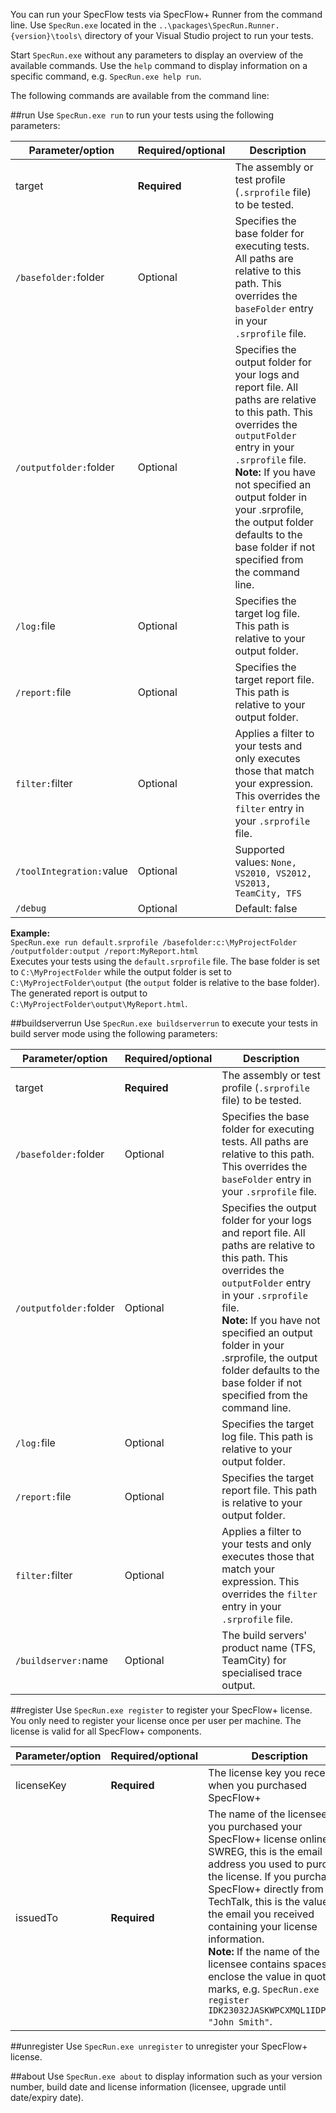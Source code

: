 You can run your SpecFlow tests via SpecFlow+ Runner from the command line. Use `SpecRun.exe` located in the `..\packages\SpecRun.Runner.{version}\tools\` directory of your Visual Studio project to run your tests.

Start `SpecRun.exe` without any parameters to display an overview of the available commands. Use the `help` command to display information on a specific command, e.g. `SpecRun.exe help run`.

The following commands are available from the command line:

##run
Use `SpecRun.exe run` to run your tests using the following parameters:

|Parameter/option       |Required/optional|Description|
|-----------------------|-----------------|-----------|
|target                 |**Required**     |The assembly or test profile (`.srprofile` file) to be tested.|
|`/basefolder:`folder   |Optional         |Specifies the base folder for executing tests. All paths are relative to this path. This overrides the `baseFolder` entry in your `.srprofile` file.|
|`/outputfolder:`folder |Optional         |Specifies the output folder for your logs and report file. All paths are relative to this path. This overrides the `outputFolder` entry in your `.srprofile` file.<br>**Note:** If you have not specified an output folder in your .srprofile, the output folder defaults to the base folder if not specified from the command line.|
|`/log:`file            |Optional         |Specifies the target log file. This path is relative to your output folder.|
|`/report:`file         |Optional         |Specifies the target report file. This path is relative to your output folder.|
|`filter:`filter        |Optional         |Applies a filter to your tests and only executes those that match your expression. This overrides the `filter` entry in your `.srprofile` file.|
|`/toolIntegration:`value|Optional        |Supported values: `None, VS2010, VS2012, VS2013, TeamCity, TFS`|
|`/debug`                |Optional        |Default: false |

**Example:**  
`SpecRun.exe run default.srprofile /basefolder:c:\MyProjectFolder /outputfolder:output /report:MyReport.html`  
Executes your tests using the `default.srprofile` file. The base folder is set to `C:\MyProjectFolder` while the output folder is set to `C:\MyProjectFolder\output` (the `output` folder is relative to the base folder). The generated report is output to `C:\MyProjectFolder\output\MyReport.html`.

##buildserverrun
Use `SpecRun.exe buildserverrun` to execute your tests in build server mode using the following parameters:

|Parameter/option       |Required/optional|Description|
|-----------------------|-----------------|-----------|
|target                 |**Required**     |The assembly or test profile (`.srprofile` file) to be tested.|
|`/basefolder:`folder   |Optional         |Specifies the base folder for executing tests. All paths are relative to this path. This overrides the `baseFolder` entry in your `.srprofile` file.|
|`/outputfolder:`folder |Optional         |Specifies the output folder for your logs and report file. All paths are relative to this path. This overrides the `outputFolder` entry in your `.srprofile` file.<br>**Note:** If you have not specified an output folder in your .srprofile, the output folder defaults to the base folder if not specified from the command line.|
|`/log:`file            |Optional         |Specifies the target log file. This path is relative to your output folder.|
|`/report:`file         |Optional         |Specifies the target report file. This path is relative to your output folder.|
|`filter:`filter        |Optional         |Applies a filter to your tests and only executes those that match your expression. This overrides the `filter` entry in your `.srprofile` file.|
|`/buildserver:`name     |Optional         |The build servers' product name (TFS, TeamCity) for specialised trace output.|

##register
Use `SpecRun.exe register` to register your SpecFlow+ license. You only need to register your license once per user per machine. The license is valid for all SpecFlow+ components.

|Parameter/option       |Required/optional|Description|
|-----------------------|-----------------|-----------|
|licenseKey             |**Required**     |The license key you received when you purchased SpecFlow+|
|issuedTo               |**Required**     |The name of the licensee. If you purchased your SpecFlow+ license online via SWREG, this is the email address you used to purchase the license. If you purchased SpecFlow+ directly from TechTalk, this is the value in the email you received containing your license information.<br>**Note:** If the name of the licensee contains spaces, enclose the value in quotation marks, e.g. `SpecRun.exe register IDK23032JASKWPCXMQL1IDPAKX== "John Smith"`.|

##unregister
Use `SpecRun.exe unregister` to unregister your SpecFlow+ license.


##about
Use `SpecRun.exe about` to display information such as your version number, build date and license information (licensee, upgrade until date/expiry date).


